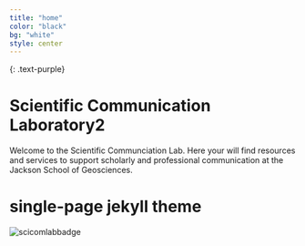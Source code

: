 ```yaml
---
title: "home"
color: "black"
bg: "white"
style: center
---
```



{: .text-purple}

<span class="fa-stack subtlecircle" style="font-size:100px; background:orange">
  <i class="fa fa-circle fa-stack-2x text-white"></i>
  <i src="img/badge-writing.png"></i>
</span>

# Scientific Communication Laboratory2

Welcome to the Scientific Communciation Lab.  Here your will find resources and services to support scholarly and professional communication at the Jackson School of Geosciences.

# single-page jekyll theme
![scicomlabbadge]({{site.baseurl}}/img/badge-writing.png)
